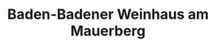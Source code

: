 ---
title: "Baden-Badener Weinhaus am Mauerberg"
url: /baden-baden/baden-badener-weinhaus-am-mauerberg/
shop: Wein
---